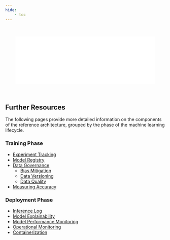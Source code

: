 ```yaml
---
hide:
    - toc
---
```


<!-- Need to use embed instead of img to enable hyperlinks in the image -->

<embed src="../../_images/reference-architecture.drawio.svg" id="svgFrame"
style="padding: 32px; width: 100%; box-sizing: border-box;"></embed>

<script>
// Open all local links in the top window (instead of the iframe/embed)
document.getElementById('svgFrame').addEventListener('load', function() {
    const iframe = this.getSVGDocument();
    // Need to match attribute name in all XML namespaces, since SVG <2 uses `xlink`
    const links = iframe.querySelectorAll('a[*|href^="/"]');
    links.forEach(link => link.setAttribute('target', '_top'));
});
</script>

## Further Resources

The following pages provide more detailed information on the components of the reference architecture, grouped by the phase of the machine learning lifecycle.

### Training Phase

-   [Experiment Tracking](experiment-tracking.md)
-   [Model Registry](model-registry.md)
-   [Data Governance](data-governance/index.md)
    -   [Bias Mitigation](data-governance/bias-mitigation.md)
    -   [Data Versioning](data-governance/data-versioning.md)
    -   [Data Quality](data-governance/data-quality.md)
-   [Measuring Accuracy](accuracy.md)

### Deployment Phase

-   [Inference Log](inference-log.md)
-   [Model Explainability](explainability.md)
-   [Model Performance Monitoring](model-monitoring.md)
-   [Operational Monitoring](operational-monitoring.md)
-   [Containerization](containerization.md)
